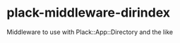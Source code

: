 plack-middleware-dirindex
=========================

Middleware to use with Plack::App::Directory and the like

